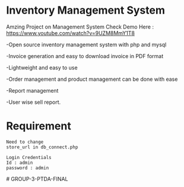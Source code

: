 # Inventory Management System
Amzing Project on Management System
Check Demo Here : https://www.youtube.com/watch?v=9UZM8MmY1T8

-Open source inventory management system with php and mysql

-Invoice generation and easy to download invoice in PDF format

-Lightweight and easy to use

-Order management and product management can be done with ease

-Report management

-User wise sell report.

# Requirement

```
Need to change
store_url in db_connect.php

Login Credentials
Id : admin
password : admin
```
#   G R O U P - 3 - P T D A - F I N A L  
 